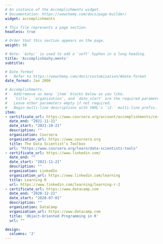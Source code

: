 ```yaml
---
# An instance of the Accomplishments widget.
# Documentation: https://wowchemy.com/docs/page-builder/
widget: accomplishments

# This file represents a page section.
headless: true

# Order that this section appears on the page.
weight: 50

# Note: `&shy;` is used to add a 'soft' hyphen in a long heading.
title: 'Accomplish&shy;ments'
subtitle:

# Date format
#   Refer to https://wowchemy.com/docs/customization/#date-format
date_format: Jan 2006

# Accomplishments.
#   Add/remove as many `item` blocks below as you like.
#   `title`, `organization`, and `date_start` are the required parameters.
#   Leave other parameters empty if not required.
#   Begin multi-line descriptions with YAML's `|2-` multi-line prefix.
item:
- certificate_url: https://www.coursera.org/account/accomplishments/certificate/RHJGYZXAXB89
  date_end: "2021-11-21"
  date_start: "2021-10-21"
  description: ""
  organization: Coursera
  organization_url: https://www.coursera.org
  title: The Data Scientist’s Toolbox
  url: "https://www.coursera.org/learn/data-scientists-tools"
- certificate_url: https://www.linkedin.com/
  date_end: ""
  date_start: "2021-11-21"
  description: ""
  organization: LinkedIn
  organization_url: https://www.linkedin.com/learning
  title: Learning R
  url: https://www.linkedin.com/learning/learning-r-2
- certificate_url: https://www.datacamp.com
  date_end: "2020-12-21"
  date_start: "2020-07-01"
  description: ""
  organization: DataCamp
  organization_url: https://www.datacamp.com
  title: 'Object-Oriented Programming in R'
  url: ""

design:
  columns: '2' 
---
```

